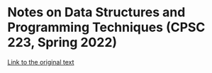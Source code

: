 # Notes on Data Structures and Programming Techniques (CPSC 223, Spring 2022)

[Link to the original text](https://cs.yale.edu/homes/aspnes/classes/223/notes.html)
